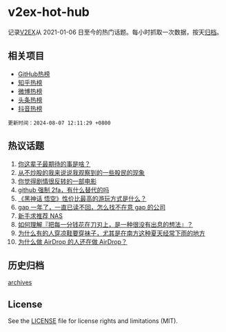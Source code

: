 # v2ex-hot-hub

 记录[V2EX](https://www.v2ex.com/)从 2021-01-06 日至今的热门话题。每小时抓取一次数据，按天[归档](archives)。
 
 ## 相关项目

- [GitHub热榜](https://github.com/lonnyzhang423/github-hot-hub)
- [知乎热榜](https://github.com/lonnyzhang423/zhihu-hot-hub)
- [微博热榜](https://github.com/lonnyzhang423/weibo-hot-hub)
- [头条热榜](https://github.com/lonnyzhang423/toutiao-hot-hub)
- [抖音热榜](https://github.com/lonnyzhang423/douyin-hot-hub)


 `更新时间：2024-08-07 12:11:29 +0800`

## 热议话题

1. [你这辈子最期待的事是啥？](https://www.v2ex.com/t/1063046)
1. [从不炒股的我来说说我观察到的一些股民的现象](https://www.v2ex.com/t/1062876)
1. [你觉得剧情很反转的一部电影](https://www.v2ex.com/t/1063013)
1. [github 强制 2fa，有什么替代的吗](https://www.v2ex.com/t/1062879)
1. [《黑神话 悟空》性价比最高的游玩方式是什么？](https://www.v2ex.com/t/1062892)
1. [gap 一年了，一直已读不回，怎么找不在意 gap 的公司](https://www.v2ex.com/t/1062929)
1. [新手求推荐 NAS](https://www.v2ex.com/t/1062959)
1. [如何理解『把每一分钱花在刀刃上，是一种很没有出息的想法』？](https://www.v2ex.com/t/1063094)
1. [为什么有的人穿凉鞋要穿袜子，尤其是在南方这种夏天经常下雨的地方](https://www.v2ex.com/t/1063092)
1. [为什么做 AirDrop 的人还在做 AirDrop？](https://www.v2ex.com/t/1063011)

## 历史归档

[archives](archives)

## License

See the [LICENSE](LICENSE) file for license rights and limitations (MIT).
